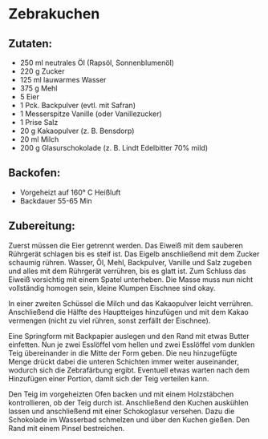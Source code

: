 Zebrakuchen
===========

Zutaten:
--------
 * 250&nbsp;ml neutrales Öl (Rapsöl, Sonnenblumenöl)
 * 220&nbsp;g Zucker
 * 125&nbsp;ml lauwarmes Wasser
 * 375&nbsp;g Mehl
 * 5&nbsp;Eier
 * 1&nbsp;Pck. Backpulver (evtl. mit Safran)
 * 1&nbsp;Messerspitze Vanille (oder Vanillezucker)
 * 1&nbsp;Prise Salz
 * 20&nbsp;g Kakaopulver (z. B. Bensdorp)
 * 20&nbsp;ml Milch
 * 200&nbsp;g Glasurschokolade (z. B. Lindt Edelbitter 70% mild)


Backofen:
-------
 * Vorgeheizt auf 160°&nbsp;C Heißluft
 * Backdauer 55-65&nbsp;Min

Zubereitung:
------------
Zuerst müssen die Eier getrennt werden.
Das Eiweiß mit dem sauberen Rührgerät schlagen bis es steif ist.
Das Eigelb anschließend mit dem Zucker schaumig rühren.
Wasser, Öl, Mehl, Backpulver, Vanille und Salz zugeben und alles mit dem Rührgerät verrühren, bis es glatt ist.
Zum Schluss das Eiweiß vorsichtig mit einem Spatel unterheben.
Die Masse muss nun nicht vollständig homogen sein, kleine Klumpen Eischnee sind okay.

In einer zweiten Schüssel die Milch und das Kakaopulver leicht verrühren.
Anschließend die Hälfte des Hauptteiges hinzufügen und mit dem Kakao vermengen (nicht zu viel rühren, sonst zerfällt der Eischnee).

Eine Springform mit Backpapier auslegen und den Rand mit etwas Butter einfetten.
Nun je zwei Esslöffel vom hellen und zwei Esslöffel vom dunklen Teig übereinander in die Mitte der Form geben.
Die neu hinzugefügte Menge drückt dabei die unteren Schichten immer weiter auseinander, wodurch sich die Zebrafärbung ergibt.
Eventuell etwas warten nach dem Hinzufügen einer Portion, damit sich der Teig verteilen kann.

Den Teig im vorgeheizten Ofen backen und mit einem Holzstäbchen kontrollieren, ob der Teig durch ist.
Anschließend den Kuchen auskühlen lassen und anschließend mit einer Schokoglasur versehen.
Dazu die Schokolade im Wasserbad schmelzen und über den Kuchen gießen.
Den Rand mit einem Pinsel bestreichen.